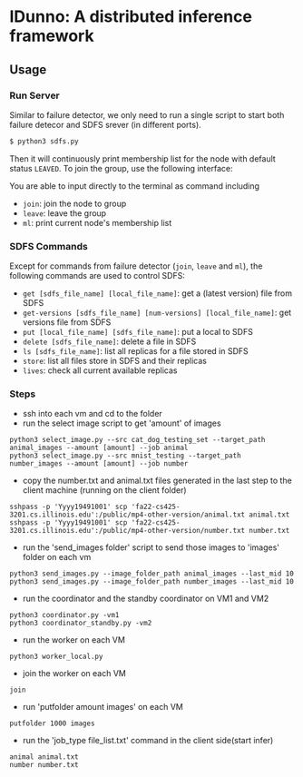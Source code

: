 # IDunno: A distributed inference framework
## Usage

### Run Server

Similar to failure detector, we only need to run a single script to start both failure
detecor and SDFS srever (in different ports).

```bash
$ python3 sdfs.py

```

Then it will continuously print membership list for the node with default status
`LEAVED`. To join the group, use the following interface:

You are able to input directly to the terminal as command including

- `join`: join the node to group
- `leave`: leave the group
- `ml`: print current node's membership list

### SDFS Commands

Except for commands from failure detector (`join`, `leave` and `ml`), the
following commands are used to control SDFS:

- `get [sdfs_file_name] [local_file_name]`: get a (latest version) file from SDFS
- `get-versions [sdfs_file_name] [num-versions] [local_file_name]`: get versions file from SDFS
- `put [local_file_name] [sdfs_file_name]`: put a local to SDFS
- `delete [sdfs_file_name]`: delete a file in SDFS
- `ls [sdfs_file_name]`: list all replicas for a file stored in SDFS
- `store`: list all files store in SDFS and their replicas
- `lives`: check all current available replicas

### Steps
- ssh into each vm and cd to the folder  
- run the select image script to get 'amount' of images  
```
python3 select_image.py --src cat_dog_testing_set --target_path animal_images --amount [amount] --job animal
python3 select_image.py --src mnist_testing --target_path number_images --amount [amount] --job number
```
- copy the number.txt and animal.txt files generated in the last step to the client machine (running on the client folder)
```
sshpass -p 'Yyyy19491001' scp 'fa22-cs425-3201.cs.illinois.edu':/public/mp4-other-version/animal.txt animal.txt
sshpass -p 'Yyyy19491001' scp 'fa22-cs425-3201.cs.illinois.edu':/public/mp4-other-version/number.txt number.txt
```

- run the 'send_images folder' script to send those images to 'images' folder on each vm
```
python3 send_images.py --image_folder_path animal_images --last_mid 10
python3 send_images.py --image_folder_path number_images --last_mid 10
```

- run the coordinator and the standby coordinator on VM1 and VM2
```
python3 coordinator.py -vm1
python3 coordinator_standby.py -vm2
```

- run the worker on each VM
```
python3 worker_local.py

```

- join the worker on each VM
```
join

```

- run 'putfolder amount images' on each VM
```
putfolder 1000 images

```

- run the 'job_type file_list.txt' command in the client side(start infer)
```
animal animal.txt
number number.txt
```
